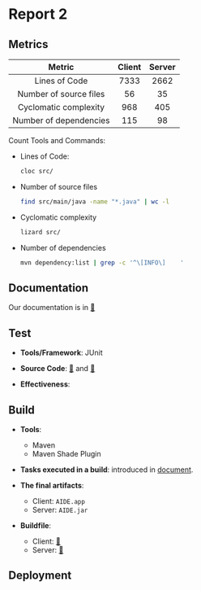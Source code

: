 # Report 2

## Metrics

|         Metric         | Client | Server |
| :--------------------: | :----: | :----: |
|     Lines of Code      | $7333$ | $2662$ |
| Number of source files |  $56$  |  $35$  |
| Cyclomatic complexity  | $968$  | $405$  |
| Number of dependencies | $115$  |  $98$  |

Count Tools and Commands:

* Lines of Code:

  ```bash
  cloc src/
  ```

* Number of source files

  ```bash
  find src/main/java -name "*.java" | wc -l
  ```

* Cyclomatic complexity

    ```bash
  lizard src/
    ```

* Number of dependencies

    ```bash
  mvn dependency:list | grep -c '^\[INFO\]    '
    ```

## Documentation

Our documentation is in [🔗](https://sustech-cs304.github.io/team-project-25spring-42/)

## Test

* **Tools/Framework**: JUnit
* **Source Code**: [🔗](https://github.com/sustech-cs304/team-project-25spring-42/tree/main/client/src/test/java/sustech/cs304) and [🔗](https://github.com/sustech-cs304/team-project-25spring-42/tree/main/server/src/test/java/sustech/cs304/AIDE)

* **Effectiveness**:



## Build

* **Tools**:
  * Maven
  * Maven Shade Plugin
* **Tasks executed in a build**: introduced in [document](https://sustech-cs304.github.io/team-project-25spring-42/docs/intro).

* **The final artifacts**: 
  * Client: `AIDE.app`
  * Server: `AIDE.jar`

* **Buildfile**:
  * Client: [📁](https://github.com/sustech-cs304/team-project-25spring-42/blob/main/client/pom.xml)
  * Server: [📁](https://github.com/sustech-cs304/team-project-25spring-42/blob/main/server/pom.xml)

## Deployment


